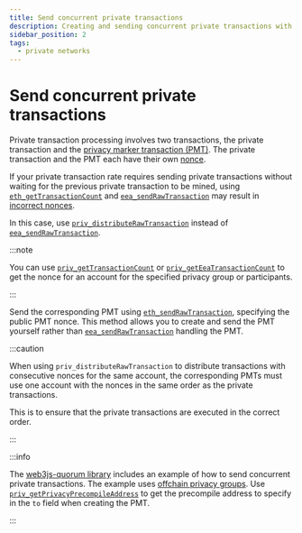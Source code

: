 ```yaml
---
title: Send concurrent private transactions
description: Creating and sending concurrent private transactions with Besu
sidebar_position: 2
tags:
  - private networks
---
```


# Send concurrent private transactions

Private transaction processing involves two transactions, the private transaction and the [privacy marker transaction (PMT)](../../concepts/privacy/private-transactions/processing.md). The private transaction and the PMT each have their own [nonce](../../concepts/privacy/private-transactions/index.md#nonces).

If your private transaction rate requires sending private transactions without waiting for the previous private transaction to be mined, using [`eth_getTransactionCount`](../../../public-networks/reference/api/index.md#eth_gettransactioncount) and [`eea_sendRawTransaction`](../../reference/api/index.md#eea_sendrawtransaction) may result in [incorrect nonces](../../concepts/privacy/private-transactions/index.md#private-nonce-management).

In this case, use [`priv_distributeRawTransaction`](private-transactions.md#priv_distributerawtransaction) instead of [`eea_sendRawTransaction`](../../reference/api/index.md#eea_sendrawtransaction).

:::note

You can use [`priv_getTransactionCount`](../../reference/api/index.md#priv_gettransactioncount) or [`priv_getEeaTransactionCount`](../../reference/api/index.md#priv_geteeatransactioncount) to get the nonce for an account for the specified privacy group or participants.

:::

Send the corresponding PMT using [`eth_sendRawTransaction`](../../../public-networks/reference/api/index.md#eth_sendrawtransaction), specifying the public PMT nonce. This method allows you to create and send the PMT yourself rather than [`eea_sendRawTransaction`](../../reference/api/index.md#eea_sendrawtransaction) handling the PMT.

:::caution

When using `priv_distributeRawTransaction` to distribute transactions with consecutive nonces for the same account, the corresponding PMTs must use one account with the nonces in the same order as the private transactions.

This is to ensure that the private transactions are executed in the correct order.

:::

:::info

The [web3js-quorum library](https://github.com/ConsenSys/web3js-quorum/tree/master/example/concurrentPrivateTransactions) includes an example of how to send concurrent private transactions. The example uses [offchain privacy groups](../../concepts/privacy/privacy-groups.md). Use [`priv_getPrivacyPrecompileAddress`](../../reference/api/index.md#priv_getprivacyprecompileaddress) to get the precompile address to specify in the `to` field when creating the PMT.

:::
